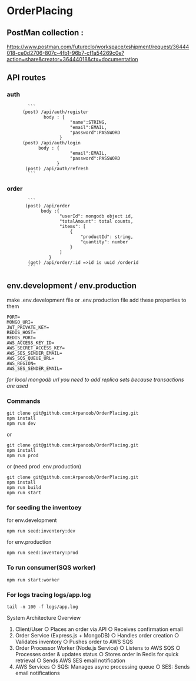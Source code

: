 # OrderPlacing

## PostMan collection :

https://www.postman.com/futureclo/workspace/xshipment/request/36444018-ce0d2706-807c-4fb1-96b7-cf1a54269c0e?action=share&creator=36444018&ctx=documentation

## API routes

### auth

            ```
          (post) /api/auth/register
                  body : {
                            "name":STRING,
                            "email":EMAIL,
                            "password":PASSWORD
                        }
          (post) /api/auth/login
                body : {
                            "email":EMAIL,
                            "password":PASSWORD
                       }
           (post) /api/auth/refresh
            ```

### order

            ```
           (post) /api/order
                 body :{
                        "userId": mongodb object id,
                        "totalAmount": total counts,
                        "items": [
                            {
                                "productId": string,
                                "quantity": number
                            }
                        ]
                    }
            (get) /api/order/:id =>id is uuid /orderid
            ```

## env.development / env.production

make .env.development file
or .env.production file
add these properties to them

```
PORT=
MONGO_URI=
JWT_PRIVATE_KEY=
REDIS_HOST=
REDIS_PORT=
AWS_ACCESS_KEY_ID=
AWS_SECRET_ACCESS_KEY=
AWS_SES_SENDER_EMAIL=
AWS_SQS_QUEUE_URL=
AWS_REGION=
AWS_SES_SENDER_EMAIL=
```

_for local mongodb url you need to add replica sets because transactions are used_

### Commands

```
git clone git@github.com:Arpanoob/OrderPlacing.git
npm install
npm run dev
```

or

```
git clone git@github.com:Arpanoob/OrderPlacing.git
npm install
npm run prod
```

or (need prod .env.production)

```
git clone git@github.com:Arpanoob/OrderPlacing.git
npm install
npm run build
npm run start
```

### for seeding the inventoey

for env.development

```
npm run seed:inventory:dev
```

for env.production

```
npm run seed:inventory:prod
```

### To run consumer(SQS worker)

```
npm run start:worker
```

### For logs tracing logs/app.log

```
tail -n 100 -f logs/app.log
```

System Architecture Overview

1. Client/User
   ○ Places an order via API
   ○ Receives confirmation email
2. Order Service (Express.js + MongoDB)
   ○ Handles order creation
   ○ Validates inventory
   ○ Pushes order to AWS SQS
3. Order Processor Worker (Node.js Service)
   ○ Listens to AWS SQS
   ○ Processes order & updates status
   ○ Stores order in Redis for quick retrieval
   ○ Sends AWS SES email notification
4. AWS Services
   ○ SQS: Manages async processing queue
   ○ SES: Sends email notifications
